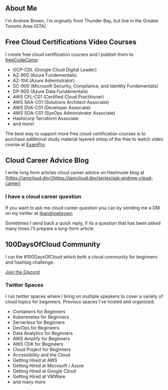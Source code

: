 ## About Me

I'm Andrew Brown, I'm orginally from Thunder Bay, but live in the Greater Toronto Area (GTA).

## Free Cloud Certifications Video Courses

I create free cloud certification courses and I publish them to [freeCodeCamp](https://www.youtube.com/c/Freecodecamp):

- GCP-CDL (Google Cloud Digital Leader)
- AZ-900 (Azure Fundementals)
- AZ-104 (Azure Administrator)
- SC-900 (Microsoft Security, Compliance, and Identity Fundamentals)
- DP-900 (Azure Data Fundamentals)
- AWS CFL-C01 (Certified Cloud Practitioner)
- AWS SAA-C01 (Solutions Architect Associate)
- AWS DVA-C01 (Developer Associate)
- AWS SOA-C01 (SysOps Administrator Associate)
- Hashicorp Terraform Associate
- and more!

The best way to support more free cloud certification courses is to purchase additional study material layered ontop of the free to watch video course at [ExamPro](https://www.exampro.co)

## Cloud Career Advice Blog

I write long form articles cloud career advice on Hashnode blog at [https://iamcloud.dev](https://iamcloud.dev/series/ask-andrew-cloud-career)

### I have a cloud career question

If you want to ask me cloud career question you can by sending me a DM on my twitter at [@andrewbrown](https://twitter.com/andrewbrown)

Sometimes I send back a quick reply, if its a question that has been asked many times I'll prepare a long-form article.

## 100DaysOfCloud Community

I run the #100DaysOfCloud which both a cloud community for beginners and hashtag challenge.

[Join the Discord](https://discord.gg/yd5j27X)

### Twitter Spaces

I run twitter spaces where I bring on multiple speakers to cover a variety of cloud topics for begineers.
Previous spaces I've hosted and organized:

- Containers for Beginners
- Kuberenetes for Beginners 
- Serverless for Beginners
- DevOps for Begineers
- Data Analytics for Beginners 
- AWS Amplify for Beginners
- AWS CDK for Begineers
- Cloud Project for Beginners
- Accessibility and the Cloud
- Getting Hired at AWS
- Getting Hired at Microsoft / Azure
- Getting Hired at Google Cloud
- Getting Hired at VMWare
- and many more
